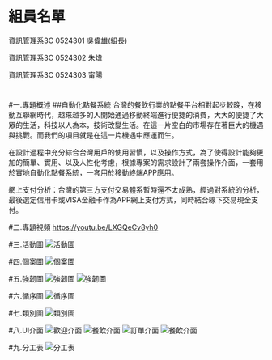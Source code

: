 # 組員名單
資訊管理系3C 0524301 吳偉雄(組長)

資訊管理系3C 0524302 朱煒

資訊管理系3C 0524303 甯陽

#
#一.專題概述
##自動化點餐系統
台灣的餐飲行業的點餐平台相對起步較晚，在移動互聯網時代，越來越多的人開始通過移動終端進行便捷的消費，大大的便捷了大眾的生活，科技以人為本，技術改變生活。在這一片空白的市場存在著巨大的機遇與挑戰。而我們的項目就是在這一片機遇中應運而生。

在設計過程中充分綜合台灣用戶的使用習慣，以及操作方式，為了使得設計能夠更加的簡單、實用、以及人性化考慮，根據專案的需求設計了兩套操作介面，一套用於實地自動化點餐系統，一套用於移動終端APP應用。

網上支付分析：台灣的第三方支付交易體系暫時還不太成熟，經過對系統的分析，最後選定信用卡或VISA金融卡作為APP網上支付方式，同時結合線下交易現金支付。

#二.專題視頻
 https://youtu.be/LXGQeCv8yh0 
 
#三.活動圖
![活動圖](活動圖2.jpg)

#四.個案圖
![個案圖](useCase.jpg)


#五.強韌圖
![強韌圖](強韌圖(1).jpg)
![強韌圖](強韌圖(2).JPG)

#六.循序圖
![循序圖](循序圖.JPG)

#七.類別圖
![類別圖](類別圖(1).JPG)

#八.UI介面 
![歡迎介面](01.歡迎介面.png)
![餐飲介面](02.餐飲介面.png)
![訂單介面](03.訂單介面.png)
![餐飲介面](04.付款介面.png)

#九.分工表
![分工表](分工表.JPG)
